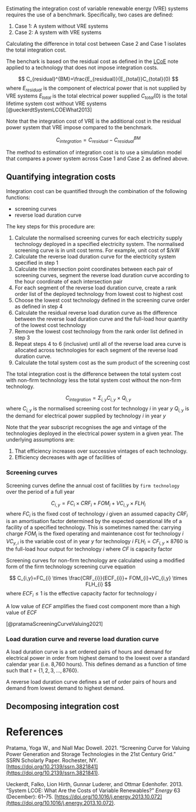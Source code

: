 Estimating the integration cost of variable renewable energy (VRE) systems requires the use of a benchmark. Specifically, two cases are defined:
1. Case 1: A system without VRE systems
2. Case 2: A system with VRE systems

Calculating the difference in total cost between Case 2 and Case 1 isolates the total integration cost.

The benchark is based on the residual cost as defined in the [LCoE](LCoE.md) note applied to a technology that does not impose integration costs.

$$
C_{residual}^{BM}=\frac{E_{residual}}{E_{total}}C_{total}(0)
$$
where
$E_{residual}$ is the component of electrical power that is not supplied by VRE systems
$E_{total}$ is the total electrical power supplied
$C_{total}(0)$ is the total lifetime system cost without VRE systems
[@ueckerdtSystemLCOEWhat2013]

Note that the integration cost of VRE is the additional cost in the residual power system that VRE impose compared to the benchmark.

$$
C_{integration}=C_{residual}-C_{residual}^{BM}
$$

The method to estimation of integration cost is to use a simulation model that compares a power system across Case 1 and Case 2 as defined above.

## Quantifying integration costs
Integration cost can be quantified through the combination of the following functions:
- screening curves
- reverse load duration curve

The key steps for this procedure are:
1. Calculate the normalised screening curves for each electricity supply technology deployed in a specified electricity system. The normalised screening curve is in unit cost terms. For example, unit cost of $/kW
2. Calculate the reverse load duration curve for the electricity system specified in step 1
3. Calculate the intersection point coordinates between each pair of screening curves, segment the reverse load duration curve according to the hour coordinate of each intersection pair
4. For each segment of the reverse load duration curve, create a rank order list of the deployed technology from lowest cost to highest cost
5. Choose the lowest cost technology defined in the screening curve order as defined in step 4
6. Calculate the residual reverse load duration curve as the difference between the reverse load duration curve and the full-load hour quantity of the lowest cost technology 
7. Remove the lowest cost technology from the rank order list defined in step 3
8. Repeat steps 4 to 6 (inclusive) until all of the reverse load area curve is allocated across technologies for each segment of the reverse load duration curve.
9. Calculate the total system cost as the sum product of the screening cost 

The total integration cost is the difference between the total system cost with non-firm technology less the total system cost without the non-firm technology. 

$$
C_{integration}=\Sigma_{i,y} C_{i,y} \times Q_{i,y}
$$
where 
$C_{i,y}$ is the normalised screening cost for technology $i$ in year $y$ 
$Q_{i,y}$ is the demand for electrical power supplied by technology $i$ in year $y$ 

Note that the year subscript recognises the age and vintage of the technologies deployed in the electrical power system in a given year. The underlying assumptions are:
1. That efficiency increases over successive vintages of each technology.
2. Efficiency decreases with age of facilities of

### Screening curves
Screening curves define the annual cost of facilities by `firm technology` over the period of a full year

$$
C_{i,y}=FC_{i} \times CRF_{i}+ FOM_{i}+VC_{i,y} \times FLH_{i}
$$
where
$FC_i$ is the fixed cost of technology $i$ given an assumed capacity
$CRF_{i}$ is an amortisation factor determined by the expected operational life of a facility of a specified technology. This is sometimes named the: carrying charge
$FOM_i$ is the fixed operating and maintenance cost for technology $i$
$VC_{y,i}$ is the variable cost of in year $y$ for technology $i$ 
$FLH_i= CF_{i,y} \times 8760$  is the full-load hour output for technology $i$ where $CF$ is capacity factor 

Screening curves for non-firm technology are calculated using a modified form of the firm technology screening curve equation

$$
C_{i,y}=FC_{i} \times \frac{CRF_{i}}{ECF_{i}}+ FOM_{i}+VC_{i,y} \times FLH_{i}
$$
where
$ECF_{i} \le 1$ is the effective capacity factor for technology $i$ 

A low value of $ECF$ amplifies the fixed cost component more than a high value of $ECF$

[@pratamaScreeningCurveValuing2021]

### Load duration curve and reverse load duration curve
A load duration curve is a set ordered pairs of hours and demand for electrical power in order from highest demand to the lowest over a standard calendar year (i.e. 8,760 hours). This defines demand as a function of time such that $t=\{1,2,3,...,8760\}$. 

A reverse load duration curve defines a set of order pairs of hours and demand from lowest demand to highest demand. 



## Decomposing integration cost


# References
Pratama, Yoga W., and Niall Mac Dowell. 2021. “Screening Curve for Valuing Power Generation and Storage Technologies in the 21st Century Grid.” SSRN Scholarly Paper. Rochester, NY. [https://doi.org/10.2139/ssrn.3821841](https://doi.org/10.2139/ssrn.3821841).

Ueckerdt, Falko, Lion Hirth, Gunnar Luderer, and Ottmar Edenhofer. 2013. “System LCOE: What Are the Costs of Variable Renewables?” _Energy_ 63 (December): 61–75. [https://doi.org/10.1016/j.energy.2013.10.072](https://doi.org/10.1016/j.energy.2013.10.072).